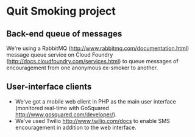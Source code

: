 # Quit Smoking project

## Back-end queue of messages
We're using a RabbitMQ (http://www.rabbitmq.com/documentation.html) message queue service on Cloud Foundry (http://docs.cloudfoundry.com/services.html) to queue messages of encouragement from one anonymous ex-smoker to another.

## User-interface clients
* We've got a mobile web client in PHP as the main user interface (monitored real-time with GoSquared <http://www.gosquared.com/developer/>).
* We've used Twilio <http://www.twilio.com/docs> to enable SMS encouragement in addition to the web interface.
